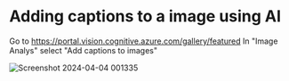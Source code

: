 # Adding captions to a image using AI

Go to https://portal.vision.cognitive.azure.com/gallery/featured
In "Image Analys" select "Add captions to images"

![Screenshot 2024-04-04 001335](https://github.com/vitor-dornela/DIO_AI900_lab1/assets/149430048/419d7f7d-4fe9-400f-bcc6-b389242097e6)

